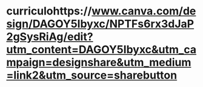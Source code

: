 # curriculohttps://www.canva.com/design/DAGOY5Ibyxc/NPTFs6rx3dJaP2gSysRiAg/edit?utm_content=DAGOY5Ibyxc&utm_campaign=designshare&utm_medium=link2&utm_source=sharebutton
